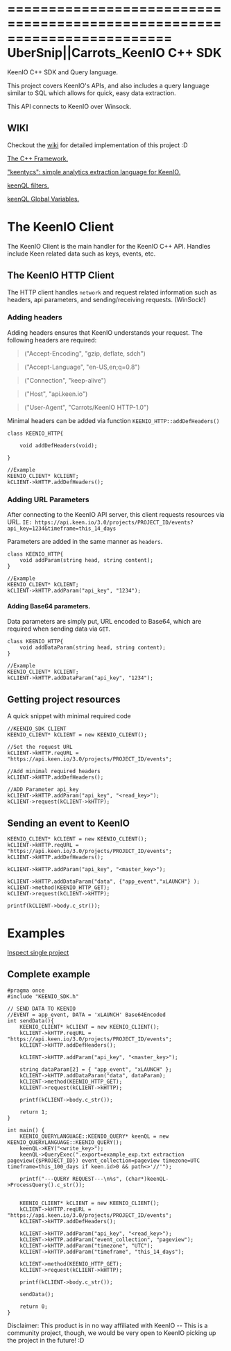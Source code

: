 ========================================================================
    UberSnip||Carrots_KeenIO C++ SDK
========================================================================

KeenIO C++ SDK and Query language.

This project covers KeenIO's APIs, and also includes a query language similar to SQL which allows for quick, easy data extraction.

This API connects to KeenIO over Winsock.

## WIKI
 Checkout the [wiki](https://github.com/UberSnip/keenio-cpp-sdk/wiki) for detailed implementation of this project :D
 
 [The C++ Framework.](https://github.com/UberSnip/keenio-cpp-sdk/wiki/KeenIO-CPP-SDK)
 
 ["keentycs": simple analytics extraction language for KeenIO.](https://github.com/UberSnip/keenio-cpp-sdk/wiki/keenQL)
 
 [keenQL filters.](https://github.com/UberSnip/keenio-cpp-sdk/wiki/keenQL-Filters)
 
 [keenQL Global Variables.](https://github.com/UberSnip/keenio-cpp-sdk/wiki/keenQL-Global-Variables)
 

# The KeenIO Client
The KeenIO Client is the main handler for the KeenIO C++ API. Handles include Keen related data such as keys, events, etc.

## The KeenIO HTTP Client
The HTTP client handles `network` and request related information such as headers, api parameters, and sending/receiving requests. (WinSock!)

### Adding headers

Adding headers ensures that KeenIO understands your request. The following headers are required:

> ("Accept-Encoding", "gzip, deflate, sdch")

> ("Accept-Language", "en-US,en;q=0.8")

> ("Connection", "keep-alive")

> ("Host", "api.keen.io")

> ("User-Agent", "Carrots/KeenIO HTTP-1.0")

Minimal headers can be added via function `KEENIO_HTTP::addDefHeaders()`

	class KEENIO_HTTP{
	
		void addDefHeaders(void);
		
	}
	
	//Example
	KEENIO_CLIENT* kCLIENT;
	kCLIENT->kHTTP.addDefHeaders();
	
### Adding URL Parameters
After connecting to the KeenIO API server, this client requests resources via URL. `IE: https://api.keen.io/3.0/projects/PROJECT_ID/events?api_key=1234&timeframe=this_14_days`

Parameters are added in the same manner as `headers`.

	class KEENIO_HTTP{
		void addParam(string head, string content);
	}	

	//Example
	KEENIO_CLIENT* kCLIENT;
	kCLIENT->kHTTP.addParam("api_key", "1234");
	
	
#### Adding Base64 parameters.
Data parameters are simply put, URL encoded to Base64, which are required when sending data via `GET`.

	class KEENIO_HTTP{
		void addDataParam(string head, string content);
	}	

	//Example
	KEENIO_CLIENT* kCLIENT;
	kCLIENT->kHTTP.addDataParam("api_key", "1234");
	
	

## Getting project resources

A quick snippet with minimal required code

	//KEENIO_SDK CLIENT
	KEENIO_CLIENT* kCLIENT = new KEENIO_CLIENT();
	
	//Set the request URL
	kCLIENT->kHTTP.reqURL = "https://api.keen.io/3.0/projects/PROJECT_ID/events";
	
	//Add minimal required headers
	kCLIENT->kHTTP.addDefHeaders();

	//ADD Parameter api_key
	kCLIENT->kHTTP.addParam("api_key", "<read_key>");
	kCLIENT->request(kCLIENT->kHTTP);

## Sending an event to KeenIO

	KEENIO_CLIENT* kCLIENT = new KEENIO_CLIENT();
	kCLIENT->kHTTP.reqURL = "https://api.keen.io/3.0/projects/PROJECT_ID/events";
	kCLIENT->kHTTP.addDefHeaders();

	kCLIENT->kHTTP.addParam("api_key", "<master_key>");

	kCLIENT->kHTTP.addDataParam("data", {"app_event","xLAUNCH"} );
	kCLIENT->method(KEENIO_HTTP_GET);
	kCLIENT->request(kCLIENT->kHTTP);

	printf(kCLIENT->body.c_str());
	
# Examples
[Inspect single project](https://github.com/UberSnip/keenio-cpp-sdk/wiki/EXAMPLE::InspectProject)
	
## Complete example	

	#pragma once
	#include "KEENIO_SDK.h"

	// SEND DATA TO KEENIO
	//EVENT = app_event, DATA = 'xLAUNCH' Base64Encoded
	int sendData(){
		KEENIO_CLIENT* kCLIENT = new KEENIO_CLIENT();
		kCLIENT->kHTTP.reqURL = "https://api.keen.io/3.0/projects/PROJECT_ID/events";
		kCLIENT->kHTTP.addDefHeaders();

		kCLIENT->kHTTP.addParam("api_key", "<master_key>");

		string dataParam[2] = { "app_event", "xLAUNCH" };
		kCLIENT->kHTTP.addDataParam("data", dataParam);
		kCLIENT->method(KEENIO_HTTP_GET);
		kCLIENT->request(kCLIENT->kHTTP);

		printf(kCLIENT->body.c_str());
	
		return 1;
	}

	int main() {
		KEENIO_QUERYLANGUAGE::KEENIO_QUERY* keenQL = new KEENIO_QUERYLANGUAGE::KEENIO_QUERY();
		keenQL->KEY("<write_key>");
		keenQL->QueryExec(".export=example_exp.txt extraction pageview({$PROJECT_ID}) event_collection=pageview timezone=UTC timeframe=this_100_days if keen.id>0 && path<>'//'");

		printf("---QUERY REQUEST---\n%s", (char*)keenQL->ProcessQuery().c_str());
	
	
		KEENIO_CLIENT* kCLIENT = new KEENIO_CLIENT();
		kCLIENT->kHTTP.reqURL = "https://api.keen.io/3.0/projects/PROJECT_ID/events";
		kCLIENT->kHTTP.addDefHeaders();

		kCLIENT->kHTTP.addParam("api_key", "<read_key>");
		kCLIENT->kHTTP.addParam("event_collection", "pageview");
		kCLIENT->kHTTP.addParam("timezone", "UTC");
		kCLIENT->kHTTP.addParam("timeframe", "this_14_days");

		kCLIENT->method(KEENIO_HTTP_GET);
		kCLIENT->request(kCLIENT->kHTTP);

		printf(kCLIENT->body.c_str());
	
		sendData();
	
		return 0;
	}



Disclaimer: This product is in no way affiliated with KeenIO -- This is a community project, though, we would be very open to KeenIO picking up the project in the future! :D
